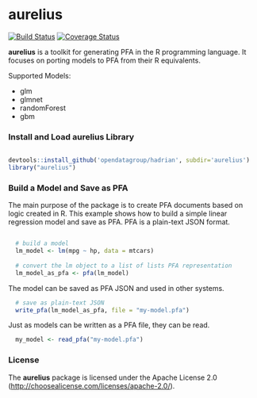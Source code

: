 <!-- README.md is generated from README.Rmd. Please edit that file -->
aurelius
========

[![Build Status](https://travis-ci.org/ReportMort/hadrian.svg?branch=master)](https://travis-ci.org/ReportMort/hadrian) [![Coverage Status](https://img.shields.io/codecov/c/github/ReportMort/hadrian/master.svg)](https://codecov.io/github/ReportMort/hadrian?branch=master)

**aurelius** is a toolkit for generating PFA in the R programming language. It focuses on porting models to PFA from their R equivalents.

Supported Models:

-   glm
-   glmnet
-   randomForest
-   gbm

### Install and Load aurelius Library

``` r

devtools::install_github('opendatagroup/hadrian', subdir='aurelius')
library("aurelius")
```

### Build a Model and Save as PFA

The main purpose of the package is to create PFA documents based on logic created in R. This example shows how to build a simple linear regression model and save as PFA. PFA is a plain-text JSON format.

``` r

  # build a model
  lm_model <- lm(mpg ~ hp, data = mtcars)
  
  # convert the lm object to a list of lists PFA representation
  lm_model_as_pfa <- pfa(lm_model)
```

The model can be saved as PFA JSON and used in other systems.

``` r
  # save as plain-text JSON
  write_pfa(lm_model_as_pfa, file = "my-model.pfa")
```

Just as models can be written as a PFA file, they can be read.

``` r
  my_model <- read_pfa("my-model.pfa")
```

### License

The **aurelius** package is licensed under the Apache License 2.0 (<http://choosealicense.com/licenses/apache-2.0/>).

